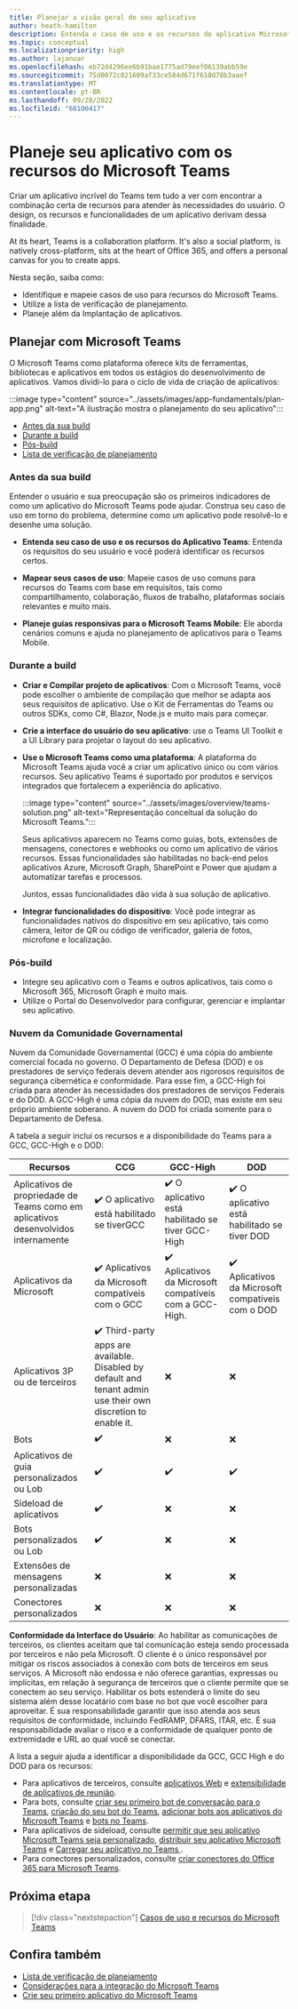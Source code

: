 ```yaml
---
title: Planejar a visão geral do seu aplicativo
author: heath-hamilton
description: Entenda o caso de uso e os recursos do aplicativo Microsoft Teams, mapeie casos de uso, planeje guias responsivas para dispositivos móveis. Conheça os recursos e a disponibilidade do Teams para GCC, GCC-High e DOD.
ms.topic: conceptual
ms.localizationpriority: high
ms.author: lajanuar
ms.openlocfilehash: eb72d4296ee6b91bae1775ad79eef06139abb59e
ms.sourcegitcommit: 75d0072c021609af33ce584d671f610d78b3aaef
ms.translationtype: MT
ms.contentlocale: pt-BR
ms.lasthandoff: 09/28/2022
ms.locfileid: "68100417"
---
```

# <a name="plan-your-app-with-teams-features"></a>Planeje seu aplicativo com os recursos do Microsoft Teams

Criar um aplicativo incrível do Teams tem tudo a ver com encontrar a combinação certa de recursos para atender às necessidades do usuário. O design, os recursos e funcionalidades de um aplicativo derivam dessa finalidade.

At its heart, Teams is a collaboration platform. It's also a social platform, is natively cross-platform, sits at the heart of Office 365, and offers a personal canvas for you to create apps.

Nesta seção, saiba como:

* Identifique e mapeie casos de uso para recursos do Microsoft Teams.
* Utilize a lista de verificação de planejamento.
* Planeje além da Implantação de aplicativos.

## <a name="plan-with-teams"></a>Planejar com Microsoft Teams

O Microsoft Teams como plataforma oferece kits de ferramentas, bibliotecas e aplicativos em todos os estágios do desenvolvimento de aplicativos. Vamos dividi-lo para o ciclo de vida de criação de aplicativos:

:::image type="content" source="../assets/images/app-fundamentals/plan-app.png" alt-text="A ilustração mostra o planejamento do seu aplicativo":::

* [Antes da sua build](#before-you-build)
* [Durante a build](#during-build)
* [Pós-build](#post-build)
* [Lista de verificação de planejamento](../concepts/design/planning-checklist.md)

### <a name="before-you-build"></a>Antes da sua build

Entender o usuário e sua preocupação são os primeiros indicadores de como um aplicativo do Microsoft Teams pode ajudar. Construa seu caso de uso em torno do problema, determine como um aplicativo pode resolvê-lo e desenhe uma solução.

* **Entenda seu caso de uso e os recursos do Aplicativo Teams**: Entenda os requisitos do seu usuário e você poderá identificar os recursos certos.

* **Mapear seus casos de uso**: Mapeie casos de uso comuns para recursos do Teams com base em requisitos, tais como compartilhamento, colaboração, fluxos de trabalho, plataformas sociais relevantes e muito mais.

* **Planeje guias responsivas para o Microsoft Teams Mobile**: Ele aborda cenários comuns e ajuda no planejamento de aplicativos para o Teams Mobile.

### <a name="during-build"></a>Durante a build

* **Criar e Compilar projeto de aplicativos**: Com o Microsoft Teams, você pode escolher o ambiente de compilação que melhor se adapta aos seus requisitos de aplicativo. Use o Kit de Ferramentas do Teams ou outros SDKs, como C#, Blazor, Node.js e muito mais para começar.

* **Crie a interface do usuário do seu aplicativo**: use o Teams UI Toolkit e a UI Library para projetar o layout do seu aplicativo.

* **Use o Microsoft Teams como uma plataforma**: A plataforma do Microsoft Teams ajuda você a criar um aplicativo único ou com vários recursos. Seu aplicativo Teams é suportado por produtos e serviços integrados que fortalecem a experiência do aplicativo.

    :::image type="content" source="../assets/images/overview/teams-solution.png" alt-text="Representação conceitual da solução do Microsoft Teams.":::

    Seus aplicativos aparecem no Teams como guias, bots, extensões de mensagens, conectores e webhooks ou como um aplicativo de vários recursos. Essas funcionalidades são habilitadas no back-end pelos aplicativos Azure, Microsoft Graph, SharePoint e Power que ajudam a automatizar tarefas e processos.

    Juntos, essas funcionalidades dão vida à sua solução de aplicativo.

* **Integrar funcionalidades do dispositivo**: Você pode integrar as funcionalidades nativos do dispositivo em seu aplicativo, tais como câmera, leitor de QR ou código de verificador, galeria de fotos, microfone e localização.

### <a name="post-build"></a>Pós-build

* Integre seu aplicativo com o Teams e outros aplicativos, tais como o Microsoft 365, Microsoft Graph e muito mais.
* Utilize o Portal do Desenvolvedor para configurar, gerenciar e implantar seu aplicativo.

### <a name="government-community-cloud"></a>Nuvem da Comunidade Governamental

Nuvem da Comunidade Governamental (GCC) é uma cópia do ambiente comercial focada no governo. O Departamento de Defesa (DOD) e os prestadores de serviço federais devem atender aos rigorosos requisitos de segurança cibernética e conformidade. Para esse fim, a GCC-High foi criada para atender às necessidades dos prestadores de serviços Federais e do DOD. A GCC-High é uma cópia da nuvem do DOD, mas existe em seu próprio ambiente soberano. A nuvem do DOD foi criada somente para o Departamento de Defesa.

A tabela a seguir inclui os recursos e a disponibilidade do Teams para a GCC, GCC-High e o DOD:

| Recursos   | CCG | GCC-High | DOD |
|-------------|---------|---|---|
| Aplicativos de propriedade de Teams como em aplicativos desenvolvidos internamente | ✔️ O aplicativo está habilitado se tiverGCC | ✔️ O aplicativo está habilitado se tiver GCC-High | ✔️ O aplicativo está habilitado se tiver DOD |
| Aplicativos da Microsoft | ✔️ Aplicativos da Microsoft compatíveis com o GCC | ✔️ Aplicativos da Microsoft compatíveis com a GCC-High. | ✔️ Aplicativos da Microsoft compatíveis com o DOD |
| Aplicativos 3P ou de terceiros | ✔️ Third-party apps are available. Disabled by default and tenant admin use their own discretion to enable it. | ❌ | ❌ |
| Bots | ✔️ | ❌ | ❌ |
| Aplicativos de guia personalizados ou Lob |  ✔️ | ✔️ | ✔️ |
| Sideload de aplicativos | ✔️ | ❌ | ❌ |
| Bots personalizados ou Lob | ✔️ | ❌ | ❌ |
| Extensões de mensagens personalizadas | ❌ | ❌ | ❌ |
| Conectores personalizados | ❌ | ❌ | ❌ |

**Conformidade da Interface do Usuário**: Ao habilitar as comunicações de terceiros, os clientes aceitam que tal comunicação esteja sendo processada por terceiros e não pela Microsoft. O cliente é o único responsável por mitigar os riscos associados à conexão com bots de terceiros em seus serviços. A Microsoft não endossa e não oferece garantias, expressas ou implícitas, em relação à segurança de terceiros que o cliente permite que se conectem ao seu serviço. Habilitar os bots estenderá o limite do seu sistema além desse locatário com base no bot que você escolher para aproveitar. É sua responsabilidade garantir que isso atenda aos seus requisitos de conformidade, incluindo FedRAMP, DFARS, ITAR, etc. É sua responsabilidade avaliar o risco e a conformidade de qualquer ponto de extremidade e URL ao qual você se conectar.

A lista a seguir ajuda a identificar a disponibilidade da GCC, GCC High e do DOD para os recursos:

* Para aplicativos de terceiros, consulte [aplicativos Web](../samples/integrating-web-apps.md) e [extensibilidade de aplicativos de reunião](../apps-in-teams-meetings/meeting-app-extensibility.md).
* Para bots, consulte [criar seu primeiro bot de conversação para o Teams](../get-started/first-app-bot.md), [criação do seu bot do Teams](../bots/design/bots.md), [adicionar bots aos aplicativos do Microsoft Teams](../resources/bot-v3/bots-overview.md) e [bots no Teams](../bots/what-are-bots.md).
* Para aplicativos de sideload, consulte [permitir que seu aplicativo Microsoft Teams seja personalizado](../concepts/design/enable-app-customization.md), [distribuir seu aplicativo Microsoft Teams](../concepts/deploy-and-publish/apps-publish-overview.md) e [Carregar seu aplicativo no Teams ](../concepts/deploy-and-publish/apps-upload.md).
* Para conectores personalizados, consulte [criar conectores do Office 365 para Microsoft Teams](../webhooks-and-connectors/how-to/connectors-creating.md).

</details>

## <a name="next-step"></a>Próxima etapa

> [!div class="nextstepaction"]
> [Casos de uso e recursos do Microsoft Teams](design/understand-use-cases.md)

## <a name="see-also"></a>Confira também

* [Lista de verificação de planejamento](../concepts/design/planning-checklist.md)
* [Considerações para a integração do Microsoft Teams](../samples/integrating-web-apps.md)
* [Crie seu primeiro aplicativo do Microsoft Teams ](../build-your-first-app/build-first-app-overview.md)
